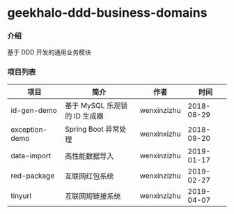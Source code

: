 # geekhalo-ddd-business-domains

### 介绍
基于 DDD 开发的通用业务模块

### 项目列表
项目 | 简介 | 作者 | 时间
---|---|---|---
id-gen-demo | 基于 MySQL 乐观锁的 ID 生成器 | wenxinzizhu | 2018-08-29
exception-demo | Spring Boot 异常处理 | wenxinxizhu | 2018-09-20
data-import | 高性能数据导入 | wenxinzizhu | 2019-01-17
red-package | 互联网红包系统 | wenxinzizhu | 2019-02-27 
tinyurl | 互联网短链接系统 | wenxinzizhu | 2019-04-07
